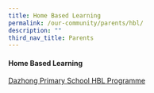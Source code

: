 ```yaml
---
title: Home Based Learning
permalink: /our-community/parents/hbl/
description: ""
third_nav_title: Parents
---
```

#### Home Based Learning

[Dazhong Primary School HBL Programme](https://sites.google.com/moe.edu.sg/dzpshbl/home)